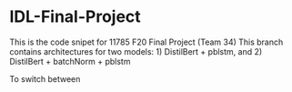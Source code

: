 # IDL-Final-Project
This is the code snipet for 11785 F20 Final Project (Team 34)
This branch contains architectures for two models: 1) DistilBert + pblstm, and 2) DistilBert + batchNorm + pblstm

To switch between 
